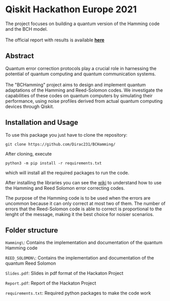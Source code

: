 # Qiskit Hackathon Europe 2021

 The project focuses on building a quantum version of the Hamming code and the BCH model. \
\
The official report with results is available [**here**](https://github.com/Dirac231/BCHamming/blob/main/Report.pdf)

## Abstract
Quantum error correction protocols play a crucial role in harnessing the potential of quantum computing and quantum communication systems.\
\
The "BCHamming" project aims to design and implement quantum adaptations of the Hamming and Reed-Solomon codes. We investigate the capabilities of these codes on quantum computers by simulating their performance, using noise profiles derived from actual quantum computing devices through Qiskit.

## Installation and Usage
To use this package you just have to clone the repository: 

```
git clone https://github.com/Dirac231/BCHamming/
```

After cloning, execute 

```
python3 -m pip install -r requirements.txt
```

which will install all the required packages to run the code.   

After installing the libraries you can see the [wiki](https://github.com/Dirac231/BCHamming/wiki) to understand how to use the Hamming and Reed Solomon error correcting codes.

The purpose of the Hamming code is to be used when the errors are uncommon because it can only correct at most two of them.
The number of errors that the Reed-Solomon code is able to correct is proportional to the lenght of the message, making it the best choice for noisier scenarios.

## Folder structure

`Hamming\`: Contains the implementation and documentation of the quantum Hamming code  

`REED_SOLOMON\`: Contains the implementation and documentation of the quantum Reed Solomon  

`Slides.pdf`: Slides in pdf format of the Hackaton Project  

`Report.pdf`: Report of the Hackaton Project

`requirements.txt`: Required python packages to make the code work
